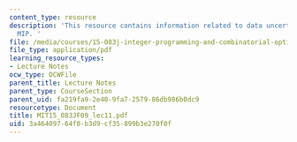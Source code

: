 ```yaml
---
content_type: resource
description: 'This resource contains information related to data uncertainty and robust
  MIP. '
file: /media/courses/15-083j-integer-programming-and-combinatorial-optimization-fall-2009/3a46409764f0b3d9cf35899b3e270f0f_MIT15_083JF09_lec11.pdf
file_type: application/pdf
learning_resource_types:
- Lecture Notes
ocw_type: OCWFile
parent_title: Lecture Notes
parent_type: CourseSection
parent_uid: fa219fa9-2e40-9fa7-2579-86db986b0dc9
resourcetype: Document
title: MIT15_083JF09_lec11.pdf
uid: 3a464097-64f0-b3d9-cf35-899b3e270f0f
---
```

